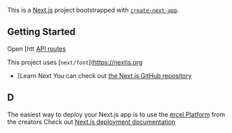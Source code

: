 This is a [Next.js](https://nextjs.org) project bootstrapped with [`create-next-app`](https://nextjs.org/docs/pages/api-reference/create-next-app).

## Getting Started

Open [htt
[API routes](https://nextjs.org/docs/pages/building-your-application/routng/ap-routes)

This project uses [`next/font`](https://nextjs.org
- [Learn Next
You can check out [the Next.js GitHub repository](https://github.com/vercel/next.js) 
## D
The easiest way to deploy your Next.js app is to use the [ercel Platform](https://vercel.com/new?utm_medium=default-template&filter=next.js&utm_source=create-next-app&utm_campaign=create-next-app-readme) from the creators 
Check out  [Next.js deployment documentation](https://nextjs.org/docs/pages/building-your-application/deploying) 
